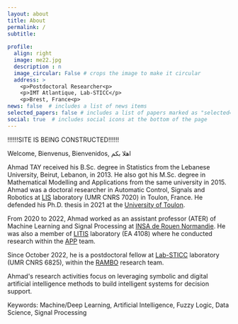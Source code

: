 ```yaml
---
layout: about
title: About
permalink: /
subtitle: 
      
profile:
  align: right
  image: me22.jpg
  description : n
  image_circular: False # crops the image to make it circular
  address: >
    <p>Postdoctoral Researcher<p>
    <p>IMT Atlantique, Lab-STICC</p>
    <p>Brest, France<p>
news: false  # includes a list of news items
selected_papers: false # includes a list of papers marked as "selected={true}"
social: true  # includes social icons at the bottom of the page
---
```


!!!!!!SITE IS BEING CONSTRUCTED!!!!!!

Welcome, Bienvenus, Bienvenidos, اهلا بكم

Ahmad TAY received his B.Sc. degree in Statistics from the Lebanese University, Beirut, Lebanon, in 2013.  He also got his M.Sc. degree in Mathematical Modelling and Applications from the same university in 2015. Ahmad was a doctoral researcher in Automatic Control, Signals and Robotics at [LIS](https://www.lis-lab.fr/cde/) laboratory (UMR CNRS 7020) in Toulon, France. He defended his Ph.D. thesis in 2021 at the [University of Toulon](https://ed548.univ-tln.fr/soutenance-de-these-m-ahmad-tay-lis/).

From 2020 to 2022, Ahmad worked as an assistant professor (ATER) of Machine Learning and Signal Processing at [INSA de Rouen Normandie](https://www.insa-rouen.fr). He was also a member of [LITIS](https://www.litislab.fr/annuaire) laboratory (EA 4108) where he conducted research within the [APP](https://www.litislab.fr/equipe/app) team.

Since October 2022, he is a postdoctoral fellow  at [Lab-STICC](https://labsticc.fr/en) laboratory (UMR CNRS 6825), within the [RAMBO](https://labsticc.fr/fr/equipes/rambo) research team. 

Ahmad's research activities focus on leveraging symbolic and digital artificial intelligence methods to build intelligent systems for decision support.

Keywords:  Machine/Deep Learning, Artificial Intelligence, Fuzzy Logic, Data Science, Signal Processing

